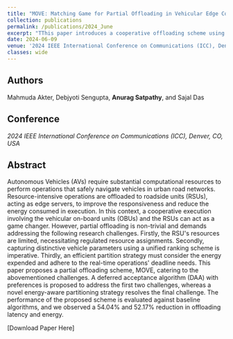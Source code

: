 ```yaml
---
title: "MOVE: Matching Game for Partial Offloading in Vehicular Edge Computing"
collection: publications
permalink: /publications/2024_June
excerpt: "TThis paper introduces a cooperative offloading scheme using matching-theory, enabling vehicles and RSUs to execute computations with deadline constraints."
date: 2024-06-09
venue: '2024 IEEE International Conference on Communications (ICC), Denver, CO, USA'
classes: wide
---
```

## Authors
Mahmuda Akter, Debjyoti Sengupta, **Anurag Satpathy**, and Sajal Das

## Conference
*2024 IEEE International Conference on Communications (ICC), Denver, CO, USA* 

## Abstract
Autonomous Vehicles (AVs) require substantial computational resources to perform operations that safely navigate vehicles in urban road networks. Resource-intensive operations are offloaded to roadside units (RSUs), acting as edge servers, to improve the responsiveness and reduce the energy consumed in execution. In this context, a cooperative execution involving the vehicular on-board units (OBUs) and the RSUs can act as a game changer. However, partial offloading is non-trivial and demands addressing the following research challenges. 
Firstly, the RSU's resources are limited, necessitating regulated resource assignments. Secondly, capturing distinctive vehicle parameters using a unified ranking scheme is imperative. Thirdly, an efficient partition strategy must consider the energy expended and adhere to the real-time operations' deadline needs. This paper proposes a partial offloading scheme, MOVE, catering to the abovementioned challenges. A deferred acceptance algorithm (DAA) with preferences is proposed to address the first two challenges, whereas a novel energy-aware partitioning strategy resolves the final challenge. The performance of the proposed scheme is evaluated against baseline algorithms, and we observed a 54.04\% and 52.17\% reduction in offloading latency and energy.

[Download Paper Here]
